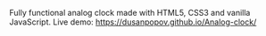 Fully functional analog clock made with HTML5, CSS3 and vanilla JavaScript.
Live demo: https://dusanpopov.github.io/Analog-clock/
